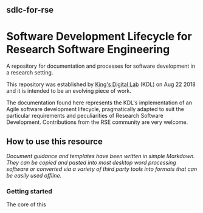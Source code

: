 ## sdlc-for-rse
# Software Development Lifecycle for Research Software Engineering

A repository for documentation and processes for software development in a research setting. 

This repository was established by [King's Digital Lab](www.kdl.kcl.ac.uk)  (KDL) on Aug 22 2018 and it is intended to be an evolving piece of work.

The documentation found here represents the KDL's implementation of an Agile software development lifecycle, pragmatically adapted to suit the particular requirements and peculiarities of Research Software Development. Contributions from the RSE community are very welcome.

## How to use this resource
*Document guidance and templates have been written in simple Markdown. They can be copied and pasted into most desktop word processing software or converted via a variety of third party tools into formats that can be easily used offline.*

### Getting started
The core of this 





<!--stackedit_data:
eyJoaXN0b3J5IjpbODI5NjYxMDFdfQ==
-->
